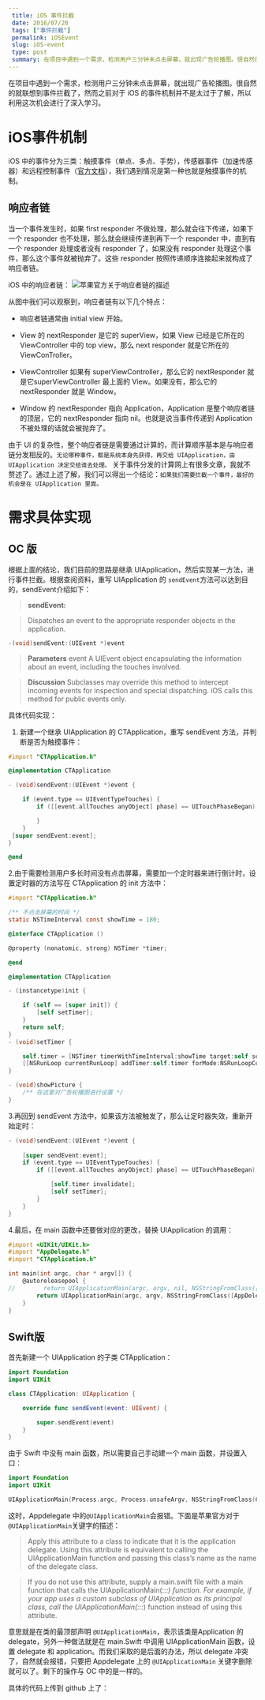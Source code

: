 ```yaml
---
 title: iOS 事件拦截
 date: 2016/07/20
 tags: ["事件拦截"]
 permalink: iOSEvent
 slug: iOS-event
 type: post
 summary: 在项目中遇到一个需求，检测用户三分钟未点击屏幕，就出现广告轮播图。很自然的就联想到事件拦截了，然而之前对于 iOS 的事件机制并不是太过于了解，所以利用这次机会进行了深入学习。
---
```


在项目中遇到一个需求，检测用户三分钟未点击屏幕，就出现广告轮播图。很自然的就联想到事件拦截了，然而之前对于 iOS 的事件机制并不是太过于了解，所以利用这次机会进行了深入学习。

# iOS事件机制
iOS 中的事件分为三类：触摸事件（单点、多点、手势），传感器事件（加速传感器）和远程控制事件（[官方文档](https://developer.apple.com/library/ios/documentation/EventHandling/Conceptual/EventHandlingiPhoneOS/Introduction/Introduction.html)），我们遇到情况是第一种也就是触摸事件的机制。

## 响应者链
当一个事件发生时，如果 first responder 不做处理，那么就会往下传递，如果下一个 responder 也不处理，那么就会继续传递到再下一个 responder 中，直到有一个 responder 处理或者没有 responder 了，如果没有 responder 处理这个事件，那么这个事件就被抛弃了。这些 responder 按照传递顺序连接起来就构成了响应者链。

iOS 中的响应者链：
![苹果官方关于响应者链的描述](https://lh3.googleusercontent.com/-6DVPdEbo12A/V48oTEjGXfI/AAAAAAAAAAk/Vn_s04cJOlk/I/14689996896970.jpg)

从图中我们可以观察到，响应者链有以下几个特点：

* 响应者链通常由 initial view 开始。

* View 的 nextResponder 是它的 superView，如果 View 已经是它所在的 ViewController 中的 top view，那么 next responder 就是它所在的 ViewConTroller。
* ViewController 如果有 superViewController，那么它的 nextResponder 就是它superViewController 最上面的 View。如果没有，那么它的 nextResponder 就是 Window。

* Window 的 nextResponder 指向 Application，Application 是整个响应者链的顶层，它的 nextResponder 指向 nil。也就是说当事件传递到 Application 不被处理的话就会被抛弃了。

由于 UI 的复杂性，整个响应者链是需要通过计算的，而计算顺序基本是与响应者链分发相反的。`无论哪种事件，都是系统本身先获得，再交给 UIApplication，由 UIApplication 决定交给谁去处理。` 关于事件分发的计算网上有很多文章，我就不赘述了。通过上述了解，我们可以得出一个结论：`如果我们需要拦截一个事件，最好的机会是在 UIApplication 里面。`
# 需求具体实现
## OC 版
根据上面的结论，我们目前的思路是继承 UIApplication，然后实现某一方法，进行事件拦截。根据查阅资料，重写 UIApplication 的 `sendEvent`方法可以达到目的，sendEvent介绍如下：

>  **sendEvent:**

> Dispatches an event to the appropriate responder objects in the application.

> 
```ObjectiveC
-(void)sendEvent:(UIEvent *)event
```
>  **Parameters**
> event
> A UIEvent object encapsulating the information about an event, including the touches involved.

> **Discussion**
> Subclasses may override this method to intercept incoming events for inspection and special dispatching. iOS calls this method for public events only.

具体代码实现：
1. 新建一个继承 UIApplication 的 CTApplication，重写 sendEvent 方法，并判断是否为触摸事件：

```ObjectiveC
#import "CTApplication.h"

@implementation CTApplication

- (void)sendEvent:(UIEvent *)event {

    if (event.type == UIEventTypeTouches) {
        if ([[event.allTouches anyObject] phase] == UITouchPhaseBegan) {

        }
    }
 [super sendEvent:event];
}

@end
```

2.由于需要检测用户多长时间没有点击屏幕，需要加一个定时器来进行倒计时，设置定时器的方法写在 CTApplication 的 init 方法中：

```ObjectiveC
#import "CTApplication.h"

/** 不点击屏幕的时间 */
static NSTimeInterval const showTime = 180;

@interface CTApplication ()

@property (nonatomic, strong) NSTimer *timer;

@end

@implementation CTApplication

- (instancetype)init {

    if (self == [super init]) {
        [self setTimer];
    }
    return self;
}
- (void)setTimer {

    self.timer = [NSTimer timerWithTimeInterval:showTime target:self selector:@selector(showPicture) userInfo:nil repeats:NO];
    [[NSRunLoop currentRunLoop] addTimer:self.timer forMode:NSRunLoopCommonModes];
}

- (void)showPicture {
	/** 在这里对广告轮播图进行设置 */
}
```

3.再回到 sendEvent 方法中，如果该方法被触发了，那么让定时器失效，重新开始定时：


```ObjectiveC
- (void)sendEvent:(UIEvent *)event {
    
    [super sendEvent:event];
    if (event.type == UIEventTypeTouches) {
        if ([[event.allTouches anyObject] phase] == UITouchPhaseBegan) {

            [self.timer invalidate];
            [self setTimer];
        }
    }
}
```
4.最后，在 main 函数中还要做对应的更改，替换 UIApplication 的调用：

```ObjectiveC
#import <UIKit/UIKit.h>
#import "AppDelegate.h"
#import "CTApplication.h"

int main(int argc, char * argv[]) {
    @autoreleasepool {
//        return UIApplicationMain(argc, argv, nil, NSStringFromClass([AppDelegate class]));
        return UIApplicationMain(argc, argv, NSStringFromClass([AppDelegate class]), NSStringFromClass([CTApplication class]));
    }
}
```


## Swift版
首先新建一个 UIApplication 的子类 CTApplication：

```Swift
import Foundation
import UIKit

class CTApplication: UIApplication {

    override func sendEvent(event: UIEvent) {

        super.sendEvent(event)
    }
}
```

由于 Swift 中没有 main 函数，所以需要自己手动建一个 main 函数，并设置入口：


```Swift
import Foundation
import UIKit

UIApplicationMain(Process.argc, Process.unsafeArgv, NSStringFromClass(CTApplication), NSStringFromClass(AppDelegate))
```

这时，Appdelegate 中的`@UIApplicationMain`会报错。下面是苹果官方对于`@UIApplicationMain`关键字的描述：

> Apply this attribute to a class to indicate that it is the application delegate. Using this attribute is equivalent to calling the UIApplicationMain function and passing this class’s name as the name of the delegate class.

> If you do not use this attribute, supply a main.swift file with a main function that calls the UIApplicationMain(::_:) function. For example, if your app uses a custom subclass of UIApplication
as its principal class, call the UIApplicationMain(::_:) function instead of using this attribute.

意思就是在类的最顶部声明 `@UIApplicationMain`，表示该类是Application 的 delegate，另外一种做法就是在 main.Swift 中调用 UIApplicationMain 函数，设置 delegate 和 application。而我们采取的是后面的办法，所以 delegate 冲突了，自然就会报错，只要把 Appdelegate 上的 `@UIApplicationMain` 关键字删除就可以了。剩下的操作与 OC 中的是一样的。

具体的代码上传到 github 上了：






